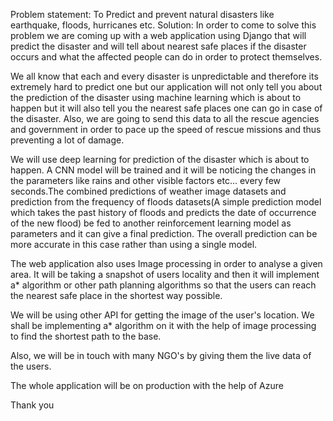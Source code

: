 Problem statement: To Predict and prevent natural disasters like earthquake, floods, hurricanes etc. Solution: In order to come to solve this problem we are coming up with a web application using Django that will predict the disaster and will tell about nearest safe places if the disaster occurs and what the affected people can do in order to protect themselves.

We all know that each and every disaster is unpredictable and therefore its extremely hard to predict one but our application will not only tell you about the prediction of the disaster using machine learning which is about to happen but it will also tell you the nearest safe places one can go in case of the disaster. Also, we are going to send this data to all the rescue agencies and government in order to pace up the speed of rescue missions and thus preventing a lot of damage.

We will use deep learning for prediction of the disaster which is about to happen. A CNN model will be trained and it will be noticing the changes in the parameters like rains and other visible factors etc... every few seconds.The combined predictions of weather image datasets and prediction from the frequency of floods datasets(A simple prediction model which takes the past history of floods and predicts the date of occurrence of the new flood) be fed to another reinforcement learning model as parameters and it can give a final prediction. The overall prediction can be more accurate in this case rather than using a single model.

The web application also uses Image processing in order to analyse a given area. It will be taking a snapshot of users locality and then it will implement a* algorithm or other path planning algorithms so that the users can reach the nearest safe place in the shortest way possible.

We will be using other API for getting the image of the user's location. We shall be implementing a* algorithm on it with the help of image processing to find the shortest path to the base.

Also, we will be in touch with many NGO's by giving them the live data of the users.

The whole application will be on production with the help of Azure

Thank you
